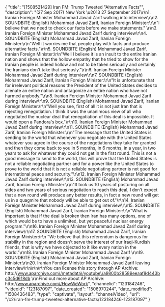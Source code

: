 {
    "title": "[1508521429] Iran FM: Trump Tweeted \"Alternative Facts\"",
    "description": "(27 Sep 2017) New York \u2013 27 September 2017\r\n1. Iranian Foreign Minister Mohammad Javad Zarif walking into interview\r\n2. SOUNDBITE (English) Mohammad Javad Zarif, Iranian Foreign Minister:\r\n\"I believe that we need to check our facts before we make statements.\" \r\n3. Iranian Foreign Minister Mohammad Javad Zarif during interview\r\n4. SOUNDBITE (English) Mohammad Javad Zarif, Iranian Foreign Minister:\r\n\"Well it worries me that people play with facts and produce alternative facts.\"\r\n5. SOUNDBITE (English) Mohammad Javad Zarif, Iranian Foreign Minister:\r\n\"Well I believe it is an insult to the entire Iranian nation and shows that the hollow empathy that he tried to show for the Iranian people is indeed hollow and not to be taken seriously and certainly the Iranians don't take that seriously.\"\r\n6. Iranian Foreign Minister Mohammad Javad Zarif during interview\r\n7. SOUNDBITE (English) Mohammad Javad Zarif, Iranian Foreign Minister:\r\n\"It is unfortunate that for irrelevant political reasons the President of the United States decides to alienate an entire nation and antagonize an entire nation who have not harmed anybody.\"\r\n8. Iranian Foreign Minister Mohammad Javad Zarif during interview\r\n9. SOUNDBITE (English) Mohammad Javad Zarif, Iranian Foreign Minister:\r\n\"Well you see, first of all it is not just Iran that is rejecting renegotiation. I think it was the unanimous view of all who negotiated the nuclear deal that renegotiation of this deal is impossible. It would open a Pandora's box.\"\r\n10. Iranian Foreign Minister Mohammad Javad Zarif during interview\r\n11. SOUNDBITE (English) Mohammad Javad Zarif, Iranian Foreign Minister:\r\n\"The message that the United States is sending to the world that whenever you negotiate with the United States whatever you agree in the course of the negotiations they take for granted and then they come back to you in 5 months, in 6 months, in a year, in two years to ask for whatever they could not get in the first round. This is not a good message to send to the world, this will prove that the United States is not a reliable negotiating partner and for a power like the United States to prove to the world that it is not a reliable negotiating partner is not good for international peace and security.\"\r\n12. Iranian Foreign Minister Mohammad Javad Zarif during interview\r\n13. SOUNDBITE (English) Mohammad Javad Zarif, Iranian Foreign Minister:\r\n\"It took us 10 years of posturing on all sides and two years of serious negotiation to reach this deal, I don't expect that a new round will produce any better results, in fact a new round will get us in a quagmire that nobody will be able to get out of.\"\r\n14. Iranian Foreign Minister Mohammad Javad Zarif during interview\r\n15. SOUNDBITE (English) Mohammad Javad Zarif, Iranian Foreign Minister:\r\n\"What is important is that if the deal is broken then Iran has many options, one of which would be to have a unlimited, but yet peaceful nuclear energy program.\"\r\n16. Iranian Foreign Minister Mohammad Javad Zarif during interview\r\n17. SOUNDBITE (English) Mohammad Javad Zarif, Iranian Foreign Minister:\r\n \"We believe that this referendum is dangerous for stability in the region and doesn't serve the interest of our Iraqi-Kurdish friends, that is why we have objected to it like every nation in the world.\"\r\n18. Iranian Foreign Minister Mohammad Javad Zarif \r\n19. SOUNDBITE (English) Mohammad Javad Zarif, Iranian Foreign Minister:\r\n20. Iranian Foreign Minister Mohammad Javad Zarif leaving interview\r\n\r\n\r\nYou can license this story through AP Archive: http:\/\/www.aparchive.com\/metadata\/youtube\/a9800b28589eeaaf8d443bc3c5d618db \r\nFind out more about AP Archive: http:\/\/www.aparchive.com\/HowWeWork",
    "channelid": "123184246",
    "videoid": "123187097",
    "date_created": "1506970244",
    "date_modified": "1508436483",
    "type": "captivate",
    "layout": "channelVideo",
    "url": "\/c2\/iran-fm-trump-tweeted-alternative-facts\/123184246-123187097"
}